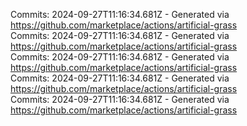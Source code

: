 Commits: 2024-09-27T11:16:34.681Z - Generated via https://github.com/marketplace/actions/artificial-grass
<br>
Commits: 2024-09-27T11:16:34.681Z - Generated via https://github.com/marketplace/actions/artificial-grass
<br>
Commits: 2024-09-27T11:16:34.681Z - Generated via https://github.com/marketplace/actions/artificial-grass
<br>
Commits: 2024-09-27T11:16:34.681Z - Generated via https://github.com/marketplace/actions/artificial-grass
<br>
Commits: 2024-09-27T11:16:34.681Z - Generated via https://github.com/marketplace/actions/artificial-grass
<br>
